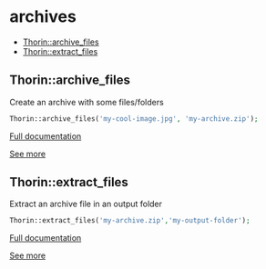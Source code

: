 # archives

- [Thorin::archive_files](#Thorin::archive_files)
- [Thorin::extract_files](#Thorin::extract_files)
<a name="Thorin::archive_files"></a>
## Thorin::archive_files
Create an archive with some files/folders
```php
Thorin::archive_files('my-cool-image.jpg', 'my-archive.zip');
```

[Full documentation](/doc/src/functions/archives/t_archive_files.md)

[See more](https://github.com/wapmorgan/UnifiedArchive)

<a name="Thorin::extract_files"></a>
## Thorin::extract_files
Extract an archive file in an output folder
```php
Thorin::extract_files('my-archive.zip','my-output-folder');
```

[Full documentation](/doc/src/functions/archives/t_extract_files.md)

[See more](https://github.com/wapmorgan/UnifiedArchive)
